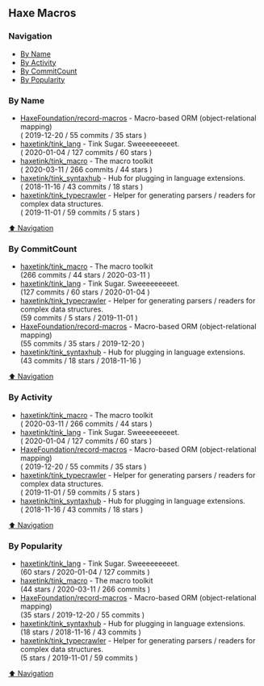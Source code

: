 ## Haxe Macros


### Navigation

- [By Name](#by-name)
- [By Activity](#by-activity)
- [By CommitCount](#by-commitcount)
- [By Popularity](#by-popularity)

### By Name
<!-- PROJECTS_LIST -->
- [HaxeFoundation/record-macros](https://github.com/HaxeFoundation/record-macros) - Macro-based ORM (object-relational mapping) <br/> ( 2019-12-20 / 55 commits / 35 stars )
- [haxetink/tink_lang](https://github.com/haxetink/tink_lang) - Tink Sugar. Sweeeeeeeeet. <br/> ( 2020-01-04 / 127 commits / 60 stars )
- [haxetink/tink_macro](https://github.com/haxetink/tink_macro) - The macro toolkit <br/> ( 2020-03-11 / 266 commits / 44 stars )
- [haxetink/tink_syntaxhub](https://github.com/haxetink/tink_syntaxhub) - Hub for plugging in language extensions. <br/> ( 2018-11-16 / 43 commits / 18 stars )
- [haxetink/tink_typecrawler](https://github.com/haxetink/tink_typecrawler) - Helper for generating parsers / readers for complex data structures. <br/> ( 2019-11-01 / 59 commits / 5 stars )
<!-- /PROJECTS_LIST -->

[⬆ Navigation](#navigation)

### By CommitCount
<!-- COMMITCOUNT_LIST -->
- [haxetink/tink_macro](https://github.com/haxetink/tink_macro) - The macro toolkit <br/> (266 commits / 44 stars / 2020-03-11 )
- [haxetink/tink_lang](https://github.com/haxetink/tink_lang) - Tink Sugar. Sweeeeeeeeet. <br/> (127 commits / 60 stars / 2020-01-04 )
- [haxetink/tink_typecrawler](https://github.com/haxetink/tink_typecrawler) - Helper for generating parsers / readers for complex data structures. <br/> (59 commits / 5 stars / 2019-11-01 )
- [HaxeFoundation/record-macros](https://github.com/HaxeFoundation/record-macros) - Macro-based ORM (object-relational mapping) <br/> (55 commits / 35 stars / 2019-12-20 )
- [haxetink/tink_syntaxhub](https://github.com/haxetink/tink_syntaxhub) - Hub for plugging in language extensions. <br/> (43 commits / 18 stars / 2018-11-16 )
<!-- /COMMITCOUNT_LIST -->
[⬆ Navigation](#navigation)

### By Activity
<!-- ACTIVITY_LIST -->
- [haxetink/tink_macro](https://github.com/haxetink/tink_macro) - The macro toolkit <br/> ( 2020-03-11 / 266 commits / 44 stars )
- [haxetink/tink_lang](https://github.com/haxetink/tink_lang) - Tink Sugar. Sweeeeeeeeet. <br/> ( 2020-01-04 / 127 commits / 60 stars )
- [HaxeFoundation/record-macros](https://github.com/HaxeFoundation/record-macros) - Macro-based ORM (object-relational mapping) <br/> ( 2019-12-20 / 55 commits / 35 stars )
- [haxetink/tink_typecrawler](https://github.com/haxetink/tink_typecrawler) - Helper for generating parsers / readers for complex data structures. <br/> ( 2019-11-01 / 59 commits / 5 stars )
- [haxetink/tink_syntaxhub](https://github.com/haxetink/tink_syntaxhub) - Hub for plugging in language extensions. <br/> ( 2018-11-16 / 43 commits / 18 stars )
<!-- /ACTIVITY_LIST -->

[⬆ Navigation](#navigation)

### By Popularity
<!-- POPULARITY_LIST -->
- [haxetink/tink_lang](https://github.com/haxetink/tink_lang) - Tink Sugar. Sweeeeeeeeet. <br/> (60 stars / 2020-01-04 / 127 commits )
- [haxetink/tink_macro](https://github.com/haxetink/tink_macro) - The macro toolkit <br/> (44 stars / 2020-03-11 / 266 commits )
- [HaxeFoundation/record-macros](https://github.com/HaxeFoundation/record-macros) - Macro-based ORM (object-relational mapping) <br/> (35 stars / 2019-12-20 / 55 commits )
- [haxetink/tink_syntaxhub](https://github.com/haxetink/tink_syntaxhub) - Hub for plugging in language extensions. <br/> (18 stars / 2018-11-16 / 43 commits )
- [haxetink/tink_typecrawler](https://github.com/haxetink/tink_typecrawler) - Helper for generating parsers / readers for complex data structures. <br/> (5 stars / 2019-11-01 / 59 commits )
<!-- /POPULARITY_LIST -->

[⬆ Navigation](#navigation)
